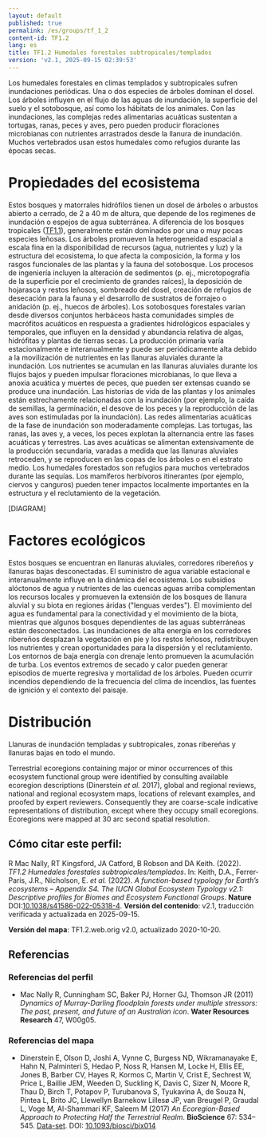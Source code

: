 ```yaml
---
layout: default
published: true
permalink: /es/groups/tf_1_2
content-id: TF1.2
lang: es
title: TF1.2 Humedales forestales subtropicales/templados
version: 'v2.1, 2025-09-15 02:39:53'
---
```


Los humedales forestales en climas templados y subtropicales sufren inundaciones periódicas. Una o dos especies de árboles dominan el dosel. Los árboles influyen en el flujo de las aguas de inundación, la superficie del suelo y el sotobosque, así como los hábitats de los animales. Con las inundaciones, las complejas redes alimentarias acuáticas sustentan a tortugas, ranas, peces y aves, pero pueden producir floraciones microbianas con nutrientes arrastrados desde la llanura de inundación. Muchos vertebrados usan estos humedales como refugios durante las épocas secas.

# Propiedades del ecosistema
 
Estos bosques y matorrales hidrófilos tienen un dosel de árboles o arbustos abierto a cerrado, de 2 a 40 m de altura, que depende de los regímenes de inundación o espejos de agua subterránea. A diferencia de los bosques tropicales ([TF1.1](/explore/groups/TF1.1)), generalmente están dominados por una o muy pocas especies leñosas. Los árboles promueven la heterogeneidad espacial a escala fina en la disponibilidad de recursos (agua, nutrientes y luz) y la estructura del ecosistema, lo que afecta la composición, la forma y los rasgos funcionales de las plantas y la fauna del sotobosque. Los procesos de ingeniería incluyen la alteración de sedimentos (p. ej., microtopografía de la superficie por el crecimiento de grandes raíces), la deposición de hojarasca y restos leñosos, sombreado del dosel, creación de refugios de desecación para la fauna y el desarrollo de sustratos de forrajeo o anidación (p. ej., huecos de árboles). Los sotobosques forestales varían desde diversos conjuntos herbáceos hasta comunidades simples de macrófitos acuáticos en respuesta a gradientes hidrológicos espaciales y temporales, que influyen en la densidad y abundancia relativa de algas, hidrófitas y plantas de tierras secas. La producción primaria varía estacionalmente e interanualmente y puede ser periódicamente alta debido a la movilización de nutrientes en las llanuras aluviales durante la inundación. Los nutrientes se acumulan en las llanuras aluviales durante los flujos bajos y pueden impulsar floraciones microbianas, lo que lleva a anoxia acuática y muertes de peces, que pueden ser extensas cuando se produce una inundación. Las historias de vida de las plantas y los animales están estrechamente relacionadas con la inundación (por ejemplo, la caída de semillas, la germinación, el desove de los peces y la reproducción de las aves son estimuladas por la inundación). Las redes alimentarias acuáticas de la fase de inundación son moderadamente complejas. Las tortugas, las ranas, las aves y, a veces, los peces explotan la alternancia entre las fases acuáticas y terrestres. Las aves acuáticas se alimentan extensivamente de la producción secundaria, varadas a medida que las llanuras aluviales retroceden, y se reproducen en las copas de los árboles o en el estrato medio. Los humedales forestados son refugios para muchos vertebrados durante las sequías. Los mamíferos herbívoros itinerantes (por ejemplo, ciervos y canguros) pueden tener impactos localmente importantes en la estructura y el reclutamiento de la vegetación.

[DIAGRAM]

# Factores ecológicos
 
Estos bosques se encuentran en llanuras aluviales, corredores ribereños y llanuras bajas desconectadas. El suministro de agua variable estacional e interanualmente influye en la dinámica del ecosistema. Los subsidios alóctonos de agua y nutrientes de las cuencas aguas arriba complementan los recursos locales y promueven la extensión de los bosques de llanura aluvial y su biota en regiones áridas ("lenguas verdes"). El movimiento del agua es fundamental para la conectividad y el movimiento de la biota, mientras que algunos bosques dependientes de las aguas subterráneas están desconectados. Las inundaciones de alta energía en los corredores ribereños desplazan la vegetación en pie y los restos leñosos, redistribuyen los nutrientes y crean oportunidades para la dispersión y el reclutamiento. Los entornos de baja energía con drenaje lento promueven la acumulación de turba. Los eventos extremos de secado y calor pueden generar episodios de muerte regresiva y mortalidad de los árboles. Pueden ocurrir incendios dependiendo de la frecuencia del clima de incendios, las fuentes de ignición y el contexto del paisaje.
 
# Distribución
 
Llanuras de inundación templadas y subtropicales, zonas ribereñas y llanuras bajas en todo el mundo.

Terrestrial ecoregions containing major or minor occurrences of this ecosystem functional group were identified by consulting available ecoregion descriptions (Dinerstein _et al._ 2017), global and regional reviews, national and regional ecosystem maps, locations of relevant examples, and proofed by expert reviewers. Consequently they are coarse-scale indicative representations of distribution, except where they occupy small ecoregions. Ecoregions were mapped at 30 arc second spatial resolution.

## Cómo citar este perfil:

R Mac Nally, RT Kingsford, JA Catford, B Robson and DA Keith. (2022). *TF1.2 Humedales forestales subtropicales/templados*. In: Keith, D.A., Ferrer-Paris, J.R., Nicholson, E. *et al.* (2022). *A function-based typology for Earth’s ecosystems – Appendix S4. The IUCN Global Ecosystem Typology v2.1: Descriptive profiles for Biomes and Ecosystem Functional Groups*. **Nature** DOI:[10.1038/s41586-022-05318-4](https://doi.org/10.1038/s41586-022-05318-4).
**Versión del contenido**: v2.1, traducción verificada y actualizada en 2025-09-15.

**Versión del mapa**: TF1.2.web.orig v2.0, actualizado 2020-10-20.

## Referencias

### Referencias del perfil
*  Mac Nally R, Cunningham SC, Baker PJ, Horner GJ, Thomson JR  (2011) *Dynamics of Murray-Darling floodplain forests under multiple stressors: The past, present, and future of an Australian icon*. **Water Resources Research** 47, W00g05.

### Referencias del mapa
* Dinerstein E, Olson D, Joshi A, Vynne C, Burgess ND, Wikramanayake E, Hahn N, Palminteri S, Hedao P, Noss R, Hansen M, Locke H, Ellis EE, Jones B, Barber CV, Hayes R, Kormos C, Martin V, Crist E, Sechrest W, Price L, Baillie JEM, Weeden D, Suckling K, Davis C, Sizer N, Moore R, Thau D, Birch T, Potapov P, Turubanova S, Tyukavina A, de Souza N, Pintea L, Brito JC, Llewellyn Barnekow Lillesø JP, van Breugel P, Graudal L, Voge M, Al-Shammari KF, Saleem M  (2017) *An Ecoregion-Based Approach to Protecting Half the Terrestrial Realm*. **BioScience** 67: 534–545. [Data-set](https://ecoregions2017.appspot.com/). DOI: [10.1093/biosci/bix014](http://doi.org/10.1093/biosci/bix014)
